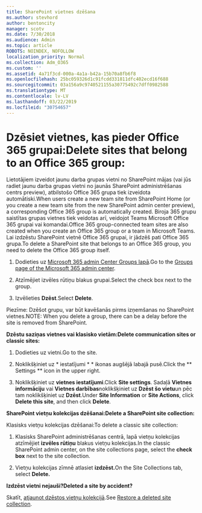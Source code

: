 ```yaml
---
title: SharePoint vietnes dzēšana
ms.author: stevhord
author: bentoncity
manager: scotv
ms.date: 7/30/2018
ms.audience: Admin
ms.topic: article
ROBOTS: NOINDEX, NOFOLLOW
localization_priority: Normal
ms.collection: Adm_O365
ms.custom: ''
ms.assetid: 4a71f3cd-000a-4a1a-b42a-15b70a8fb6f8
ms.openlocfilehash: 25bc059326d1c91fcdd331811dfc402ecd16f688
ms.sourcegitcommit: 03a156a9c9740521155a30775492c7dff0982588
ms.translationtype: MT
ms.contentlocale: lv-LV
ms.lasthandoff: 03/22/2019
ms.locfileid: "30754657"
---
```

# <a name="delete-sites-that-belong-to-an-office-365-group"></a><span data-ttu-id="cfba1-102">Dzēsiet vietnes, kas pieder Office 365 grupai:</span><span class="sxs-lookup"><span data-stu-id="cfba1-102">Delete sites that belong to an Office 365 group:</span></span>

<span data-ttu-id="cfba1-103">Lietotājiem izveidot jaunu darba grupas vietni no SharePoint mājas (vai jūs radiet jaunu darba grupas vietni no jaunās SharePoint administrēšanas centrs preview), atbilstošo Office 365 grupa tiek izveidota automātiski.</span><span class="sxs-lookup"><span data-stu-id="cfba1-103">When users create a new team site from SharePoint Home (or you create a new team site from the new SharePoint admin center preview), a corresponding Office 365 group is automatically created.</span></span> <span data-ttu-id="cfba1-104">Biroja 365 grupu saistītas grupas vietnes tiek veidotas arī, veidojot Teams Microsoft Office 365 grupai vai komandai.</span><span class="sxs-lookup"><span data-stu-id="cfba1-104">Office 365 group-connected team sites are also created when you create an Office 365 group or a team in Microsoft Teams.</span></span> <span data-ttu-id="cfba1-105">Lai izdzēstu SharePoint vietnē Office 365 grupai, ir jādzēš pati Office 365 grupa.</span><span class="sxs-lookup"><span data-stu-id="cfba1-105">To delete a SharePoint site that belongs to an Office 365 group, you need to delete the Office 365 group itself.</span></span> 
  
1. <span data-ttu-id="cfba1-106">Dodieties uz [Microsoft 365 admin Center Groups lapā](https://portal.office.com/adminportal/home#/groups).</span><span class="sxs-lookup"><span data-stu-id="cfba1-106">Go to the [Groups page of the Microsoft 365 admin center](https://portal.office.com/adminportal/home#/groups).</span></span>
    
2. <span data-ttu-id="cfba1-107">Atzīmējiet izvēles rūtiņu blakus grupai.</span><span class="sxs-lookup"><span data-stu-id="cfba1-107">Select the check box next to the group.</span></span>
    
3. <span data-ttu-id="cfba1-108">Izvēlieties **Dzēst**.</span><span class="sxs-lookup"><span data-stu-id="cfba1-108">Select **Delete**.</span></span>
    
<span data-ttu-id="cfba1-109">Piezīme: Dzēšot grupu, var būt kavēšanās pirms izņemšanas no SharePoint vietnes.</span><span class="sxs-lookup"><span data-stu-id="cfba1-109">NOTE: When you delete a group, there can be a delay before the site is removed from SharePoint.</span></span>
  
<span data-ttu-id="cfba1-110">**Dzēstu saziņas vietnes vai klasisko vietām:**</span><span class="sxs-lookup"><span data-stu-id="cfba1-110">**Delete communication sites or classic sites:**</span></span>

1. <span data-ttu-id="cfba1-111">Dodieties uz vietni.</span><span class="sxs-lookup"><span data-stu-id="cfba1-111">Go to the site.</span></span>
  
2. <span data-ttu-id="cfba1-112">Noklikšķiniet uz \* iestatījumi \* \* ikonas augšējā labajā pusē.</span><span class="sxs-lookup"><span data-stu-id="cfba1-112">Click the \*\* Settings \*\* icon in the upper right.</span></span> 
  
3. <span data-ttu-id="cfba1-113">Noklikšķiniet uz **vietnes iestatījumi**.</span><span class="sxs-lookup"><span data-stu-id="cfba1-113">Click **Site settings**.</span></span> <span data-ttu-id="cfba1-114">Sadaļā **Vietnes informāciju** vai **Vietnes darbības**noklikšķiniet uz **Dzēst šo vietu**un pēc tam noklikšķiniet uz **Dzēst**.</span><span class="sxs-lookup"><span data-stu-id="cfba1-114">Under **Site Information** or **Site Actions**, click **Delete this site**, and then click **Delete**.</span></span>
  
<span data-ttu-id="cfba1-115">**SharePoint vietņu kolekcijas dzēšanai:**</span><span class="sxs-lookup"><span data-stu-id="cfba1-115">**Delete a SharePoint site collection:**</span></span>

<span data-ttu-id="cfba1-116">Klasisks vietņu kolekcijas dzēšanai:</span><span class="sxs-lookup"><span data-stu-id="cfba1-116">To delete a classic site collection:</span></span>
  
1. <span data-ttu-id="cfba1-117">Klasisks SharePoint administrēšanas centrā, lapā vietņu kolekcijas atzīmējiet **izvēles rūtiņu** blakus vietņu kolekcijas.</span><span class="sxs-lookup"><span data-stu-id="cfba1-117">In the classic SharePoint admin center, on the site collections page, select the **check box** next to the site collection.</span></span> 
    
2. <span data-ttu-id="cfba1-118">Vietņu kolekcijas zīmnē atlasiet **izdzēst.**</span><span class="sxs-lookup"><span data-stu-id="cfba1-118">On the Site Collections tab, select **Delete.**</span></span>
    
<span data-ttu-id="cfba1-119">**Izdzēst vietni nejauši?**</span><span class="sxs-lookup"><span data-stu-id="cfba1-119">**Deleted a site by accident?**</span></span>

<span data-ttu-id="cfba1-120">Skatīt, [atjaunot dzēstos vietņu kolekcijā](https://go.microsoft.com/fwlink/?linkid=867660).</span><span class="sxs-lookup"><span data-stu-id="cfba1-120">See [Restore a deleted site collection](https://go.microsoft.com/fwlink/?linkid=867660).</span></span>
  

